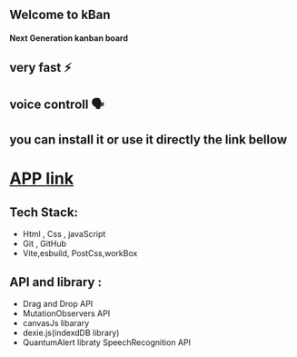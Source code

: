 ## Welcome to  kBan
#### Next Generation  kanban board 
## very fast ⚡  
## voice controll  🗣️
## you can install it or use it directly the link bellow

# [APP link]()

## Tech Stack:
- Html , Css , javaScript
- Git , GitHub
- Vite,esbuild, PostCss,workBox


## API and library :
- Drag and Drop API
- MutationObservers API
- canvasJs libarary
- dexie.js(indexdDB library)
- QuantumAlert libraty
SpeechRecognition API



